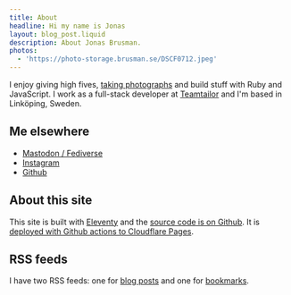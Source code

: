 ```yaml
---
title: About
headline: Hi my name is Jonas
layout: blog_post.liquid
description: About Jonas Brusman.
photos:
  - 'https://photo-storage.brusman.se/DSCF0712.jpeg'
---
```


I enjoy giving high fives, [taking photographs](/photos) and build stuff with Ruby and JavaScript. I work as a full-stack developer at [Teamtailor](https://www.teamtailor.com) and I'm based in Linköping, Sweden.


## Me elsewhere
* [Mastodon / Fediverse](https://tacocat.space/@jonas)
* [Instagram](https://www.instagram.com/himynameisjonas/)
* [Github](https://github.com/himynameisjonas)

## About this site

This site is built with [Eleventy](https://www.11ty.dev) and the [source code is on Github](https://github.com/himynameisjonas/jonas.brusman.se). It is [deployed with Github actions to Cloudflare Pages](/deploy-eleventy-to-cloudflare-with-githubs-action-cache/).

## RSS feeds
I have two RSS feeds: one for [blog posts](/rss.xml) and one for [bookmarks](/bookmarks/rss.xml).
```

